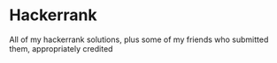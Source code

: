 # Hackerrank
All of my hackerrank solutions, plus some of my friends who submitted them, appropriately credited
